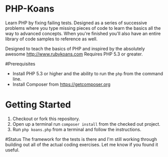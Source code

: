PHP-Koans
=========

Learn PHP by fixing failing tests. Designed as a series of successive problems where you type missing pieces of code to learn the basics all the way to advanced concepts. When you're finished you'll also have an entire library of code samples to reference as well.

Designed to teach the basics of PHP and inspired by the absolutely awesome http://www.rubykoans.com Requires PHP 5.3 or greater.

#Prerequisites
* Install PHP 5.3 or higher and the ability to run the ```php``` from the command line.
* Install Composer from https://getcomposer.org

# Getting Started
1. Checkout or fork this repository.
2. Open up a terminal run ```composer install``` from the checked out project.
3. Run ```php koans.php``` from a terminal and follow the instructions.

#Status
The framework for the tests is there and I'm still working through building out all of the actual coding exercises. Let me know if you found it useful.
